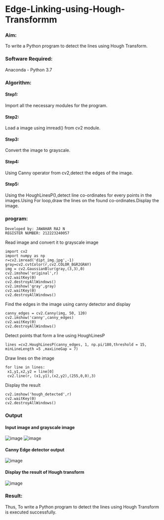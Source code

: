 # Edge-Linking-using-Hough-Transformm
### Aim:
To write a Python program to detect the lines using Hough Transform.

### Software Required:
Anaconda - Python 3.7

### Algorithm:
#### Step1:
Import all the necessary modules for the program.

#### Step2:
Load a image using imread() from cv2 module.

#### Step3:
Convert the image to grayscale.

#### Step4:
Using Canny operator from cv2,detect the edges of the image.

#### Step5:
Using the HoughLinesP(),detect line co-ordinates for every points in the images.Using For loop,draw the lines on the found co-ordinates.Display the image.

### program:
```
Developed by: JAWAHAR RAJ N
REGISTER NUMBER: 212223240057
```
Read image and convert it to grayscale image
```
import cv2
import numpy as np
r=cv2.imread('dipt_img.jpg',-1)
gray=cv2.cvtColor(r,cv2.COLOR_BGR2GRAY)
img = cv2.GaussianBlur(gray,(3,3),0)
cv2.imshow('original',r)
cv2.waitKey(0)
cv2.destroyAllWindows()
cv2.imshow('gray',gray)
cv2.waitKey(0)
cv2.destroyAllWindows()

```
Find the edges in the image using canny detector and display
```
canny_edges = cv2.Canny(img, 50, 120)
cv2.imshow('canny',canny_edges)
cv2.waitKey(0)
cv2.destroyAllWindows()
```

Detect points that form a line using HoughLinesP
```
lines =cv2.HoughLinesP(canny_edges, 1, np.pi/180,threshold = 15, minLineLength =5 ,maxLineGap = 7)

```

Draw lines on the image
```
for line in lines:
 x1,y1,x2,y2 = line[0]
 cv2.line(r, (x1,y1),(x2,y2),(255,0,0),3)
```


Display the result
```
cv2.imshow('hough_detected',r)
cv2.waitKey(0)
cv2.destroyAllWindows()
```

### Output

#### Input image and grayscale image
![image](https://github.com/user-attachments/assets/caabbeca-971e-466e-b10e-df86f8d5d581)
![image](https://github.com/user-attachments/assets/ef622d9f-64fc-438c-a1ca-9e38ff373a15)


#### Canny Edge detector output
![image](https://github.com/user-attachments/assets/ac239b54-f02e-407a-913c-4ba306a0d6eb)


#### Display the result of Hough transform
![image](https://github.com/user-attachments/assets/8ff2259e-93e7-4d7a-a399-1b9c51c5c299)

### Result:
Thus, To write a Python program to detect the lines using Hough Transform is executed successfully.
